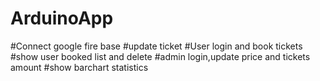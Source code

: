 # ArduinoApp
#Connect google fire base
#update ticket
#User login and book tickets
#show user booked list and delete 
#admin login,update price and tickets amount
#show barchart statistics 
